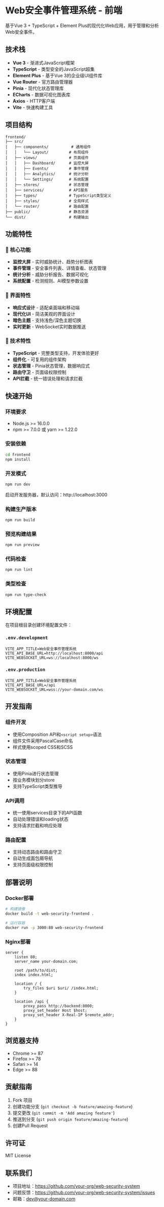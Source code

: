 # Web安全事件管理系统 - 前端

基于Vue 3 + TypeScript + Element Plus的现代化Web应用，用于管理和分析Web安全事件。

## 技术栈

- **Vue 3** - 渐进式JavaScript框架
- **TypeScript** - 类型安全的JavaScript超集
- **Element Plus** - 基于Vue 3的企业级UI组件库
- **Vue Router** - 官方路由管理器
- **Pinia** - 现代化状态管理库
- **ECharts** - 数据可视化图表库
- **Axios** - HTTP客户端
- **Vite** - 快速构建工具

## 项目结构

```
frontend/
├── src/
│   ├── components/          # 通用组件
│   │   └── Layout/         # 布局组件
│   ├── views/              # 页面组件
│   │   ├── Dashboard/      # 监控大屏
│   │   ├── Events/         # 事件管理
│   │   ├── Analytics/      # 统计分析
│   │   └── Settings/       # 系统配置
│   ├── stores/             # 状态管理
│   ├── services/           # API服务
│   ├── types/              # TypeScript类型定义
│   ├── styles/             # 全局样式
│   └── router/             # 路由配置
├── public/                 # 静态资源
└── dist/                   # 构建输出
```

## 功能特性

### 🎯 核心功能
- **监控大屏** - 实时威胁统计、趋势分析图表
- **事件管理** - 安全事件列表、详情查看、状态管理
- **统计分析** - 威胁分析报告、数据可视化
- **系统配置** - 检测规则、AI模型参数设置

### 🎨 界面特性
- **响应式设计** - 适配桌面端和移动端
- **现代化UI** - 简洁美观的界面设计
- **暗色主题** - 支持浅色/深色主题切换
- **实时更新** - WebSocket实时数据推送

### 🔧 技术特性
- **TypeScript** - 完整类型支持，开发体验更好
- **组件化** - 可复用的组件架构
- **状态管理** - Pinia状态管理，数据响应式
- **路由守卫** - 页面级权限控制
- **API拦截** - 统一错误处理和请求拦截

## 快速开始

### 环境要求
- Node.js >= 16.0.0
- npm >= 7.0.0 或 yarn >= 1.22.0

### 安装依赖
```bash
cd frontend
npm install
```

### 开发模式
```bash
npm run dev
```
启动开发服务器，默认访问：http://localhost:3000

### 构建生产版本
```bash
npm run build
```

### 预览构建结果
```bash
npm run preview
```

### 代码检查
```bash
npm run lint
```

### 类型检查
```bash
npm run type-check
```

## 环境配置

在项目根目录创建环境配置文件：

### `.env.development`
```env
VITE_APP_TITLE=Web安全事件管理系统
VITE_API_BASE_URL=http://localhost:8000/api
VITE_WEBSOCKET_URL=ws://localhost:8000/ws
```

### `.env.production`
```env
VITE_APP_TITLE=Web安全事件管理系统
VITE_API_BASE_URL=/api
VITE_WEBSOCKET_URL=wss://your-domain.com/ws
```

## 开发指南

### 组件开发
- 使用Composition API和`<script setup>`语法
- 组件文件采用PascalCase命名
- 样式使用scoped CSS和SCSS

### 状态管理
- 使用Pinia进行状态管理
- 按业务模块划分store
- 支持TypeScript类型推导

### API调用
- 统一使用services目录下的API函数
- 自动处理错误和loading状态
- 支持请求拦截和响应处理

### 路由配置
- 支持动态路由和路由守卫
- 自动生成面包屑导航
- 支持页面级权限控制

## 部署说明

### Docker部署
```bash
# 构建镜像
docker build -t web-security-frontend .

# 运行容器
docker run -p 3000:80 web-security-frontend
```

### Nginx部署
```nginx
server {
    listen 80;
    server_name your-domain.com;
    
    root /path/to/dist;
    index index.html;
    
    location / {
        try_files $uri $uri/ /index.html;
    }
    
    location /api {
        proxy_pass http://backend:8000;
        proxy_set_header Host $host;
        proxy_set_header X-Real-IP $remote_addr;
    }
}
```

## 浏览器支持

- Chrome >= 87
- Firefox >= 78
- Safari >= 14
- Edge >= 88

## 贡献指南

1. Fork 项目
2. 创建功能分支 (`git checkout -b feature/amazing-feature`)
3. 提交更改 (`git commit -m 'Add amazing feature'`)
4. 推送到分支 (`git push origin feature/amazing-feature`)
5. 创建Pull Request

## 许可证

MIT License

## 联系我们

- 项目地址：https://github.com/your-org/web-security-system
- 问题反馈：https://github.com/your-org/web-security-system/issues
- 邮箱：dev@your-domain.com 